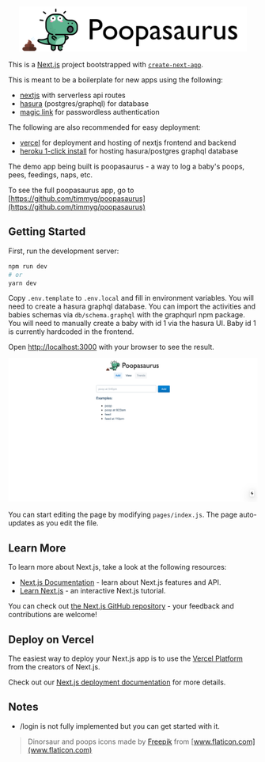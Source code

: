 <p align="center">
    <img width="460" src="./public/poopasaurus.png">
</p>

This is a [Next.js](https://nextjs.org/) project bootstrapped with [`create-next-app`](https://github.com/vercel/next.js/tree/canary/packages/create-next-app).

This is meant to be a boilerplate for new apps using the following:
* [nextjs](https://nextjs.org/) with serverless api routes
* [hasura](https://hasura.io/) (postgres/graphql) for database
* [magic link](https://magic.link) for passwordless authentication

The following are also recommended for easy deployment:
* [vercel](https://vercel.com) for deployment and hosting of nextjs frontend and backend
* [heroku 1-click install](https://hasura.io/) for hosting hasura/postgres graphql database

The demo app being built is poopasaurus - a way to log a baby's poops, pees, feedings, naps, etc.

To see the full poopasaurus app, go to [https://github.com/timmyg/poopasaurus](https://github.com/timmyg/poopasaurus)

## Getting Started

First, run the development server:

```bash
npm run dev
# or
yarn dev
```

Copy `.env.template` to `.env.local` and fill in environment variables. You will need to create a hasura graphql database. You can import the activities and babies schemas via `db/schema.graphql` with the graphqurl npm package. You will need to manually create a baby with id 1 via the hasura UI. Baby id 1 is currently hardcoded in the frontend.

Open [http://localhost:3000](http://localhost:3000) with your browser to see the result.

<p align="center">
    <img width="960" src="./public/screenshot.png">
</p>

You can start editing the page by modifying `pages/index.js`. The page auto-updates as you edit the file.

## Learn More

To learn more about Next.js, take a look at the following resources:

- [Next.js Documentation](https://nextjs.org/docs) - learn about Next.js features and API.
- [Learn Next.js](https://nextjs.org/learn) - an interactive Next.js tutorial.

You can check out [the Next.js GitHub repository](https://github.com/vercel/next.js/) - your feedback and contributions are welcome!

## Deploy on Vercel

The easiest way to deploy your Next.js app is to use the [Vercel Platform](https://vercel.com/import?utm_medium=default-template&filter=next.js&utm_source=create-next-app&utm_campaign=create-next-app-readme) from the creators of Next.js.

Check out our [Next.js deployment documentation](https://nextjs.org/docs/deployment) for more details.

## Notes
- /login is not fully implemented but you can get started with it.

> Dinorsaur and poops icons made by [Freepik](https://www.flaticon.com/authors/freepik) from [www.flaticon.com](www.flaticon.com)

